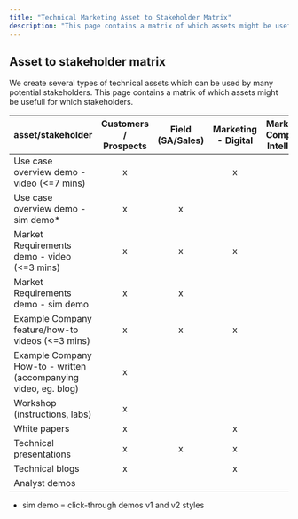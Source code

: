 ```yaml
---
title: "Technical Marketing Asset to Stakeholder Matrix"
description: "This page contains a matrix of which assets might be usefull for which stakeholders."
---
```


## Asset to stakeholder matrix

We create several types of technical assets which can be used by many potential stakeholders. This page contains a matrix of which assets might be usefull for which stakeholders.

| asset/stakeholder                                      | Customers / Prospects | Field (SA/Sales) | Marketing - Digital | Marketing - Competitive Intelligence | Marketing - Field | Marketing - Corporate | Marketing - PR | Marketing - SDR | Marketing - Analysts | Marketing - Product | Partners / Channel | Product | Enablement | Learn@Example Company |
|--------------------------------------------------------|:---------------------:|:----------------:|:-------------------:|:------------------------------------:|:-----------------:|:---------------------:|:--------------:|:---------------:|:--------------------:|:-------------------:|:------------------:|:-------:|:----------:|:------------:|
| Use case overview demo - video (<=7 mins)              |           x           |                  |          x          |                                      |                   |                       |                |        x        |                      |                     |          x         |    x    |      x     |       x      |
| Use case overview demo - sim demo*                     |           x           |         x        |                     |                                      |         x         |           x           |                |        x        |                      |                     |          x         |         |      x     |       x      |
| Market Requirements demo - video (<=3 mins)            |           x           |         x        |          x          |                   x                  |                   |                       |                |        x        |                      |          x          |          x         |         |      x     |       x      |
| Market Requirements demo - sim demo                    |           x           |         x        |                     |                                      |         x         |           x           |                |        x        |                      |                     |          x         |         |      x     |       x      |
| Example Company feature/how-to videos (<=3 mins)                |           x           |         x        |          x          |                                      |                   |                       |                |        x        |                      |                     |          x         |    x    |      x     |       x      |
| Example Company How-to - written (accompanying video, eg. blog) |           x           |                  |                     |                                      |                   |                       |                |                 |                      |                     |          x         |         |            |       x      |
| Workshop (instructions, labs)                          |           x           |                  |                     |                                      |         x         |           x           |                |                 |                      |                     |          x         |         |      x     |       x      |
| White papers                                           |           x           |                  |          x          |                                      |                   |                       |                |                 |                      |                     |          x         |         |      x     |       x      |
| Technical presentations                                |           x           |         x        |          x          |                                      |         x         |           x           |                |                 |                      |                     |          x         |         |      x     |              |
| Technical blogs                                        |           x           |                  |          x          |                                      |                   |                       |                |                 |                      |                     |          x         |         |            |       x      |
| Analyst demos                                          |                       |                  |                     |                                      |                   |                       |                |                 |           x          |                     |                    |         |            |              |

* sim demo = click-through demos v1 and v2 styles
